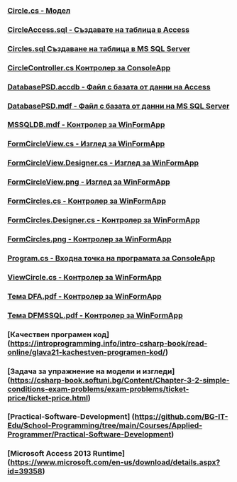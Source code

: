### [Circle.cs - Модел](https://github.com/vakovsky/11/blob/main/part1(mvc)/Circle.cs)

### [CircleAccess.sql - Създавате на таблица в Access](https://github.com/vakovsky/11/blob/main/part1(mvc)/CircleAccess.sql)
### [Circles.sql Създаване на таблица в MS SQL Server](https://github.com/vakovsky/11/blob/main/part1(mvc)/Circles.sql)

### [CircleController.cs Контролер за ConsoleApp](https://github.com/vakovsky/11/blob/main/part1(mvc)/CircleController.cs)
### [DatabasePSD.accdb - Файл с базата от данни на Access](https://github.com/vakovsky/11/blob/main/part1(mvc)/DatabasePSD.accdb)
### [DatabasePSD.mdf - Файл с базата от данни на MS SQL Server](https://github.com/vakovsky/11/blob/main/part1(mvc)/DatabasePSD.mdf)
### [MSSQLDB.mdf - Контролер за WinFormApp](https://github.com/vakovsky/11/blob/main/part1(mvc)/MSSQLDB.mdf)

### [FormCircleView.cs - Изглед за WinFormApp](https://github.com/vakovsky/11/blob/main/part1(mvc)/FormCircleView.cs)
### [FormCircleView.Designer.cs - Изглед за WinFormApp](https://github.com/vakovsky/11/blob/main/part1(mvc)/FormCircleView.Designer.cs)
### [FormCircleView.png - Изглед за WinFormApp](https://github.com/vakovsky/11/blob/main/part1(mvc)/FormCircleView.png)

### [FormCircles.cs - Контролер за WinFormApp](https://github.com/vakovsky/11/blob/main/part1(mvc)/FormCircles.cs)
### [FormCircles.Designer.cs - Контролер за WinFormApp](https://github.com/vakovsky/11/blob/main/part1(mvc)/FormCircles.Designer.cs)
### [FormCircles.png - Контролер за WinFormApp](https://github.com/vakovsky/11/blob/main/part1(mvc)/FormCircles.png)

### [Program.cs - Входна точка на програмата за ConsoleApp](https://github.com/vakovsky/11/blob/main/part1(mvc)/Program.cs)
### [ViewCircle.cs - Контролер за WinFormApp](https://github.com/vakovsky/11/blob/main/part1(mvc)/ViewCircle.cs)

### [Тема DFA.pdf - Контролер за WinFormApp](https://github.com/vakovsky/11/blob/main/part1(mvc)/%D0%A2%D0%B5%D0%BC%D0%B0%20DFA.pdf)
### [Тема DFMSSQL.pdf - Контролер за WinFormApp](https://github.com/vakovsky/11/blob/main/part1(mvc)/%D0%A2%D0%B5%D0%BC%D0%B0%20DFMSSQL.pdf)


### [Качествен програмен код] (https://introprogramming.info/intro-csharp-book/read-online/glava21-kachestven-programen-kod/)
### [Задача за упражнение на модели и изгледи] (https://csharp-book.softuni.bg/Content/Chapter-3-2-simple-conditions-exam-problems/exam-problems/ticket-price/ticket-price.html)
### [Practical-Software-Development] (https://github.com/BG-IT-Edu/School-Programming/tree/main/Courses/Applied-Programmer/Practical-Software-Development)
### [Microsoft Access 2013 Runtime] (https://www.microsoft.com/en-us/download/details.aspx?id=39358)
